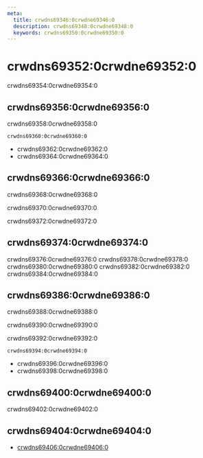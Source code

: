 ```yaml
---
meta:
  title: crwdns69346:0crwdne69346:0
  description: crwdns69348:0crwdne69348:0
  keywords: crwdns69350:0crwdne69350:0
---
```


# crwdns69352:0crwdne69352:0

crwdns69354:0crwdne69354:0

<entry-ad />

## crwdns69356:0crwdne69356:0

crwdns69358:0crwdne69358:0

`crwdns69360:0crwdne69360:0`

- crwdns69362:0crwdne69362:0
- crwdns69364:0crwdne69364:0

## crwdns69366:0crwdne69366:0

crwdns69368:0crwdne69368:0

  crwdns69370:0crwdne69370:0

  crwdns69372:0crwdne69372:0

## crwdns69374:0crwdne69374:0

crwdns69376:0crwdne69376:0
<alert type="success">crwdns69378:0crwdne69378:0</alert>
<alert type="info">crwdns69380:0crwdne69380:0</alert>
<alert type="warning">crwdns69382:0crwdne69382:0</alert>
<alert type="error">crwdns69384:0crwdne69384:0</alert>

## crwdns69386:0crwdne69386:0

crwdns69388:0crwdne69388:0

  crwdns69390:0crwdne69390:0

  crwdns69392:0crwdne69392:0

  `crwdns69394:0crwdne69394:0`

- crwdns69396:0crwdne69396:0
- crwdns69398:0crwdne69398:0

## crwdns69400:0crwdne69400:0

crwdns69402:0crwdne69402:0

## crwdns69404:0crwdne69404:0

- [crwdns69406:0crwdne69406:0]()

<backmatter />

